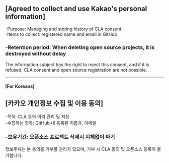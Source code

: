 ## [Agreed to collect and use Kakao's personal information]

-Purpose: Managing and storing history of CLA consent  
-Items to collect: registered name and email in GitHub  
### -Retention period: When deleting open source projects, it is destroyed without delay
The information subject has the right to reject this consent, and if it is refused, CLA consent and open source registration are not possible.

-----
#### [For Koreans]

## [카카오 개인정보 수집 및 이용 동의]

-목적: CLA 동의 이력 관리 및 저장  
-수집하는 항목: GitHub 내 등록된 이름과, 이메일  
### -보유기간: 오픈소스 프로젝트 삭제시 지체없이 파기
정보주체는 본 동의를 거부할 권리가 있으며, 거부 시 CLA 동의 및 오픈소스 등록이 불가합니다.
